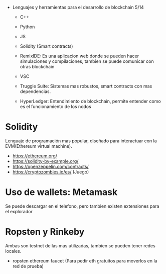 

- Lenguajes y herramientas para el desarrollo de blockchain
5/14

    - C++
    - Python
    - JS
    - Solidity (Smart contracts)

    - RemixIDE: Es una aplicacion web donde se pueden hacer simulaciones y compilaciones, tambien se puede comunicar con otras blockchain
    - VSC
    - Truggle Suite: Sistemas mas robustos, smart contracts con mas dependencias.
    - HyperLedger: Entendimiento de blockchain, permite entender como es el funcionamiento de los nodos

# Solidity
Lenguaje de programación mas popular, diseñado para interactuar con la EVM(Ethereum virtual machine). 
* https://ethereum.org/
* https://solidity-by-example.org/
* https://openzeppelin.com/contracts/
* https://cryptozombies.io/es/ (Juego)

# Uso de wallets: Metamask
Se puede descargar en el telefono, pero tambien existen extensiones para el explorador

# Ropsten y Rinkeby
Ambas son testnet de las mas utilizadas, tambien se pueden tener redes locales.
- ropsten ethereum faucet (Para pedir eth gratuitos para moverlos en la red de prueba)